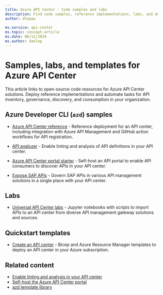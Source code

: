 ```yaml
---
title: Azure API Center - Code samples and labs
description: Find code samples, reference implementations, labs, and deployment templates to create, populate, and govern your Azure API center.
author: dlepow
 
ms.service: api-center
ms.topic: concept-article
ms.date: 06/11/2024
ms.author: danlep 
---
```


# Samples, labs, and templates for Azure API Center

This article links to open-source code resources for Azure API Center solutions. Deploy reference implementations and automate tasks for API inventory, governance, discovery, and consumption in your organization.

## Azure Developer CLI (`azd`) samples

* [Azure API Center reference](https://github.com/Azure-Samples/APICenter-Reference) - Reference deployment for an API center, including integration with Azure API Management and GitHub action workflows for API registration.

* [API analyzer](https://github.com/Azure/APICenter-Analyzer) - Enable linting and analysis of API definitions in your API center. 

* [Azure API Center portal starter](https://github.com/Azure/APICenter-Portal-Starter) - Self-host an API portal to enable API consumers to discover APIs in your API center.

* [Expose SAP APIs](https://github.com/Azure-Samples/azd-apic-sap/) - Govern SAP APIs in various API management solutions in a single place with your API center.

## Labs

* [Universal API Center labs](https://github.com/Azure-Samples/universal-api-center) - Jupyter notebooks with scripts to import APIs to an API center from diverse API management gateway solutions and sources.

## Quickstart templates

* [Create an API center](/samples/azure/azure-quickstart-templates/azure-api-center-create/) - Bicep and Azure Resource Manager templates to deploy an API center in your Azure subscription.

## Related content

* [Enable linting and analysis in your API center](enable-api-analysis-linting.md)
* [Self-host the Azure API Center portal](enable-api-center-portal.md)
* [azd template library](https://azure.github.io/awesome-azd/)